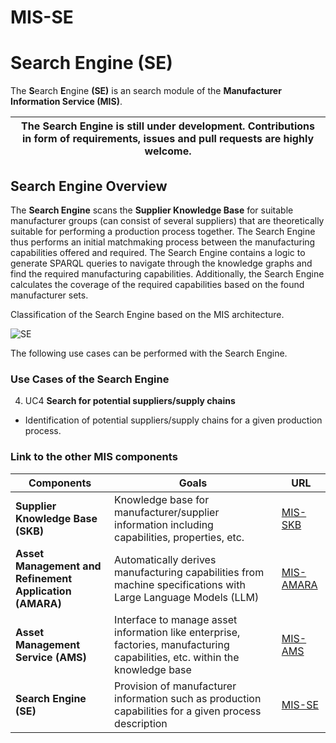 # MIS-SE

# Search Engine (SE)

The **S**earch **E**ngine **(SE)** is an search module of the **Manufacturer Information Service (MIS)**.

| The Search Engine is still under development. Contributions in form of requirements, issues and pull requests are highly welcome. |
|-----------------------------|

## Search Engine Overview

The **Search Engine** scans the **Supplier Knowledge Base** for suitable manufacturer groups (can consist of several suppliers) that are theoretically suitable for performing a production process together.
The Search Engine thus performs an initial matchmaking process between the manufacturing capabilities offered and required. The Search Engine contains a logic to generate SPARQL queries to navigate through the knowledge graphs and find the required manufacturing capabilities. Additionally, the Search Engine calculates the coverage of the required capabilities based on the found manufacturer sets.

Classification of the Search Engine based on the MIS architecture.

![SE](/../main/docs/src/images/SE.PNG)

The following use cases can be performed with the Search Engine.

###  Use Cases of the Search Engine
4. UC4 **Search for potential suppliers/supply chains**
- Identification of potential suppliers/supply chains for a given production process.

### Link to the other MIS components

| Components    | Goals         | URL           |
| ------------- | ------------- | ------------- |
| **Supplier Knowledge Base (SKB)** | Knowledge base for manufacturer/supplier information including capabilities, properties, etc. | [MIS-SKB](https://github.com/FraunhoferIOSB/MIS-SKB)  |
| **Asset Management and Refinement Application (AMARA)**  | Automatically derives manufacturing capabilities from machine specifications with Large Language Models (LLM)  | [MIS-AMARA](https://github.com/FraunhoferIOSB/MIS-AMARA) |
| **Asset Management Service (AMS)**  | Interface to manage asset information like enterprise, factories, manufacturing capabilities, etc. within the knowledge base |[MIS-AMS](https://github.com/FraunhoferIOSB/MIS-AMS)  |
| **Search Engine (SE)**  | Provision of manufacturer information such as production capabilities for a given process description  | [MIS-SE](https://github.com/FraunhoferIOSB/MIS-SE)  |
